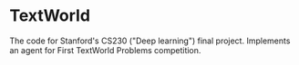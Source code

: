 # TextWorld

The code for Stanford's CS230 ("Deep learning") final project. Implements an
agent for First TextWorld Problems competition. 
